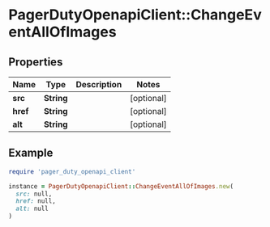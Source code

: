 # PagerDutyOpenapiClient::ChangeEventAllOfImages

## Properties

| Name | Type | Description | Notes |
| ---- | ---- | ----------- | ----- |
| **src** | **String** |  | [optional] |
| **href** | **String** |  | [optional] |
| **alt** | **String** |  | [optional] |

## Example

```ruby
require 'pager_duty_openapi_client'

instance = PagerDutyOpenapiClient::ChangeEventAllOfImages.new(
  src: null,
  href: null,
  alt: null
)
```

